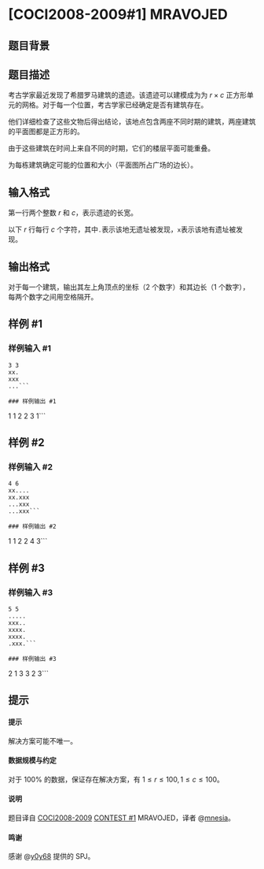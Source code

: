 # [COCI2008-2009#1] MRAVOJED

## 题目背景



## 题目描述

考古学家最近发现了希腊罗马建筑的遗迹。该遗迹可以建模成为为 $r \times c$ 正方形单元的网格。对于每一个位置，考古学家已经确定是否有建筑存在。

他们详细检查了这些文物后得出结论，该地点包含两座不同时期的建筑，两座建筑的平面图都是正方形的。

由于这些建筑在时间上来自不同的时期，它们的楼层平面可能重叠。

为每栋建筑确定可能的位置和大小（平面图所占广场的边长）。

## 输入格式

第一行两个整数 $r$ 和 $c$，表示遗迹的长宽。

以下 $r$ 行每行 $c$ 个字符，其中`.`表示该地无遗址被发现，`x`表示该地有遗址被发现。

## 输出格式

对于每一个建筑，输出其左上角顶点的坐标（$2$ 个数字）和其边长（$1$ 个数字），每两个数字之间用空格隔开。

## 样例 #1

### 样例输入 #1
```
3 3
xx.
xxx
...```

### 样例输出 #1

```
1 1 2
2 3 1```

## 样例 #2

### 样例输入 #2
```
4 6
xx....
xx.xxx
...xxx
...xxx```

### 样例输出 #2

```
1 1 2
2 4 3```

## 样例 #3

### 样例输入 #3
```
5 5
.....
xxx..
xxxx.
xxxx.
.xxx.```

### 样例输出 #3

```
2 1 3
3 2 3```

## 提示

#### 提示
解决方案可能不唯一。
#### 数据规模与约定
对于 $100\%$ 的数据，保证存在解决方案，有 $1 \leq r \leq 100,1 \leq c \leq 100$。
#### 说明
题目译自 [COCI2008-2009](https://hsin.hr/coci/archive/2008_2009/) [CONTEST #1](https://hsin.hr/coci/archive/2008_2009/contest1_tasks.pdf) MRAVOJED，译者 @[mnesia](https://www.luogu.com.cn/user/115711)。
#### 鸣谢
感谢 @[y0y68](https://www.luogu.com.cn/user/115668) 提供的 SPJ。
